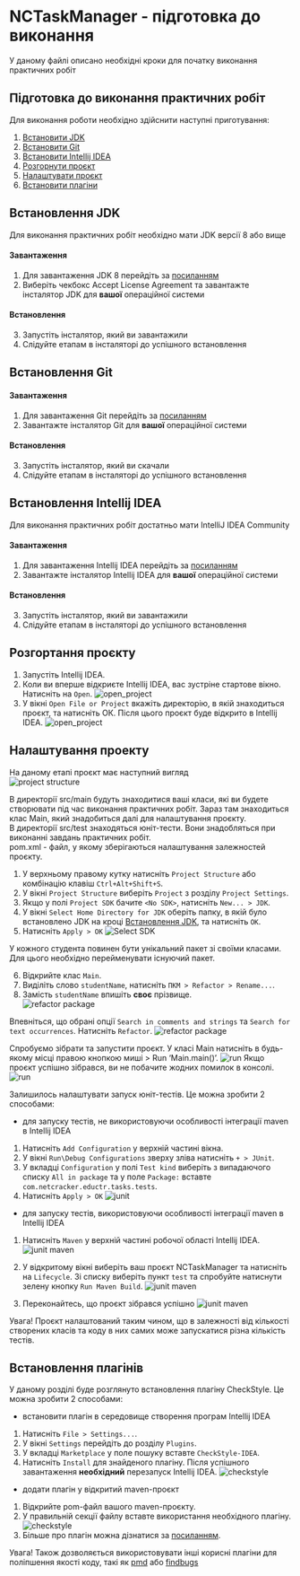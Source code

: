 # NCTaskManager - підготовка до виконання
У даному файлі описано необхідні кроки для початку виконання практичних робіт

Підготовка до виконання практичних робіт
--------------
Для виконання роботи необхідно здійснити наступні приготування:
1. [Встановити JDK](#встановлення-jdk)
2. [Встановити Git](#встановлення-git)
3. [Встановити Intellij IDEA](#встановлення-intellij-idea)
4. [Розгорнути проєкт](#Розгортання-проекту)
5. [Налаштувати проєкт](#налаштування-проекту)
6. [Встановити плагіни](#встановлення-плагінів)

## Встановлення JDK
Для виконання практичних робіт необхідно мати JDK версії 8 або вище

#### Завантаження
1. Для завантаження JDK 8 перейдіть за [посиланням](https://www.oracle.com/technetwork/java/javase/downloads/jdk8-downloads-2133151.html)
2. Виберіть чекбокс Accept License Agreement та завантажте інсталятор JDK для **вашої** операційної системи
#### Встановлення
3. Запустіть інсталятор, який ви завантажили
4. Слідуйте етапам в інсталяторі до успішного встановлення

## Встановлення Git
#### Завантаження
1. Для завантаження Git перейдіть за [посиланням](https://git-scm.com/downloads)
2. Завантажте інсталятор Git для **вашої** операційної системи
#### Встановлення
3. Запустіть інсталятор, який ви скачали
4. Слідуйте етапам в інсталяторі до успішного встановлення

## Встановлення Intellij IDEA
Для виконання практичних робіт достатньо мати IntelliJ IDEA Community

#### Завантаження
1. Для завантаження Intellij IDEA перейдіть за [посиланням](https://www.jetbrains.com/idea/download/#section=windows)
2. Завантажте інсталятор Intellij IDEA для **вашої** операційної системи
#### Встановлення
3. Запустіть інсталятор, який ви завантажили
4. Слідуйте етапам в інсталяторі до успішного встановлення

## Розгортання проєкту
1. Запустіть Intellij IDEА.
2. Коли ви вперше відкриєте Intellij IDEА, вас зустріне стартове вікно. Натисніть на `Open`.
 ![open_project](readme_img/1.png)
3. У вікні `Open File or Project` вкажіть директорію, в якій знаходиться проєкт, та натисніть ОК. Після цього проєкт буде відкрито в Intellij IDEА.
 ![open_project](readme_img/2.png)
 
## Налаштування проекту
На даному етапі проєкт має наступний вигляд<br>
![project structure](readme_img/3.png)

В директорії src/main будуть знаходитися ваші класи, які ви будете створювати під час виконання практичних робіт. 
Зараз там знаходиться клас Main, який знадобиться далі для налаштування проєкту.<br>
В директорії src/test знаходяться юніт-тести. Вони знадобляться при виконанні завдань практичних робіт.<br>
pom.xml - файл, у якому зберігаються налаштування залежностей проєкту.

1. У верхньому правому кутку натисніть `Project Structure` або комбінацію клавіш `Ctrl+Alt+Shift+S`. 
2. У вікні `Project Structure` виберіть `Project` з розділу `Project Settings`.
3. Якщо у полі `Project SDK` бачите `<No SDK>`, натисніть `New... > JDK`. 
4. У вікні `Select Home Directory for JDK` оберіть папку, в якій було встановлено JDK на кроці [Встановлення JDK](#встановлення-jdk),
та натисніть `OK`.
5. Натисніть `Apply > OK`
![Select SDK](readme_img/1.gif)

У кожного студента повинен бути унікальний пакет зі своїми класами. Для цього необхідно перейменувати існуючий пакет.

6. Відкрийте клас `Main`. 
7. Виділіть слово `studentName`, натисніть `ПКМ > Refactor > Rename...`. 
8. Замість `studentName` впишіть **своє** прізвище.                                                                            
![refactor package](readme_img/2.gif)

Впевніться, що обрані опції `Search in comments and strings` та `Search for text occurrences`. Натисніть `Refactor`.
![refactor package](readme_img/2_1.png)

Спробуємо зібрати та запустити проєкт. У класі Main натисніть в будь-якому місці правою кнопкою миші > Run ‘Main.main()’.
![run](readme_img/2_2.png)
Якщо проєкт успішно зібрався, ви не побачите жодних помилок в консолі.
![run](readme_img/2_3.png)


Залишилось налаштувати запуск юніт-тестів. Це можна зробити 2 способами:

- для запуску тестів, не використовуючи особливості інтеграції maven в Intellij IDEА  

1. Натисніть `Add Configuration` у верхній частині вікна. 
2. У вікні `Run\Debug Configurations` зверху зліва натисніть `+ > JUnit`. 
3. У вкладці `Configuration` у полі `Test kind` виберіть з випадаючого списку `All in package` та у поле `Package:`
вставте `com.netcracker.eductr.tasks.tests`. 
4. Натисніть `Apply > OK`
![junit](readme_img/3.gif)

- для запуску тестів, використовуючи особливості інтеграції maven в Intellij IDEА  

1. Натисніть `Maven` у верхній частині робочої області Intellij IDEА.
![junit maven](readme_img/4.png)

2. У відкритому вікні виберіть ваш проєкт NCTaskManager та натисніть на `Lifecycle`. Зі списку виберіть пункт `test` та спробуйте натиснути зелену кнопку `Run Maven Build`.
![junit maven](readme_img/5.png)

3. Переконайтесь, що проєкт зібрався успішно
![junit maven](readme_img/6.png)

Увага! Проєкт налаштований таким чином, що в залежності від кількості створених класів та коду в них самих може запускатися різна кількість тестів.

## Встановлення плагінів

У даному розділі буде розглянуто встановлення плагіну CheckStyle. Це можна зробити 2 способами:

- встановити плагін в середовище створення програм Intellij IDEА 

1. Натисніть `File > Settings...`.
2. У вікні `Settings` перейдіть до розділу `Plugins`.
3. У вкладці `Marketplace` у поле пошуку вставте `CheckStyle-IDEA`.
4. Натисніть `Install` для знайденого плагіну. Після успішного завантаження **необхідний** перезапуск Intellij IDEA.
![checkstyle](readme_img/4.gif)

- додати плагін у відкритий maven-проєкт 

1. Відкрийте pom-файл вашого maven-проєкту.
2. У правильній секції файлу вставте використання необхідного плагіну.
![checkstyle](readme_img/7.png)
3. Більше про плагін можна дізнатися за [посиланням](https://maven.apache.org/plugins/maven-checkstyle-plugin/).

Увага! Також дозволяється використовувати інші корисні плагіни для поліпшення якості коду, такі як [pmd](https://maven.apache.org/plugins/maven-pmd-plugin/) або [findbugs](https://gleclaire.github.io/findbugs-maven-plugin/)